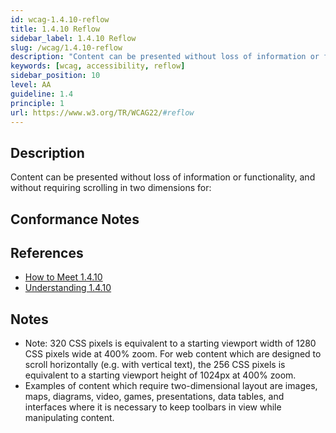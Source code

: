 ```yaml
---
id: wcag-1.4.10-reflow
title: 1.4.10 Reflow
sidebar_label: 1.4.10 Reflow
slug: /wcag/1.4.10-reflow
description: "Content can be presented without loss of information or functionality, and without requiring scrolling in two dimensions for:"
keywords: [wcag, accessibility, reflow]
sidebar_position: 10
level: AA
guideline: 1.4
principle: 1
url: https://www.w3.org/TR/WCAG22/#reflow
---
```


## Description

Content can be presented without loss of information or functionality, and without requiring scrolling in two dimensions for:

## Conformance Notes

<!-- Add your conformance notes and evaluation here -->

## References

- [How to Meet 1.4.10](https://www.w3.org/WAI/WCAG22/quickref/#reflow)
- [Understanding 1.4.10](https://www.w3.org/WAI/WCAG22/Understanding/reflow.html)

## Notes

- Note: 320 CSS pixels is equivalent to a starting viewport width of 1280 CSS pixels wide at 400% zoom. For web content which are designed to scroll horizontally (e.g. with vertical text), the 256 CSS pixels is equivalent to a starting viewport height of 1024px at 400% zoom.
- Examples of content which require two-dimensional layout are images, maps, diagrams, video, games, presentations, data tables, and interfaces where it is necessary to keep toolbars in view while manipulating content.

